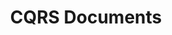 ---
title: CQRS Documents
location: https://cqrs.files.wordpress.com/2010/11/cqrs_documents.pdf
desc: The best way to understand what is CQRS and how to apply it
sequence: 5
---